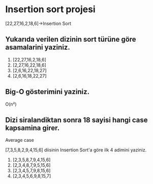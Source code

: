 # Insertion sort projesi
[22,27,16,2,18,6]->Insertion Sort

## Yukarıda verilen dizinin sort türüne göre asamalarini yaziniz.
1. [22,27,16,2,18,6]
2. [2,27,16,22,18,6]
3. [2,6,16,22,18,27]
4. [2,6,16,18,22,27]

## Big-O gösterimini yaziniz.
O(n²)

## Dizi siralandiktan sonra 18 sayisi hangi case kapsamina girer.
Average case

[7,3,5,8,2,9,4,15,6] diisinin Insertion Sort'a göre ilk 4 adimini yaziniz.
1. [2,3,5,8,7,9,4,15,6]
2. [2,3,4,8,7,9,5,15,6]
3. [2,3,4,5,7,9,8,15,6]
4. [2,3,4,5,6,9,8,15,7]


